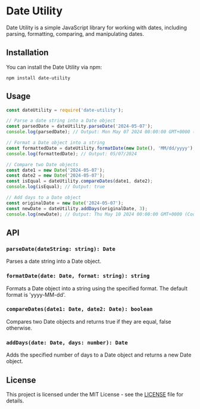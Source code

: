 # Date Utility

Date Utility is a simple JavaScript library for working with dates, including parsing, formatting, comparing, and manipulating dates.

## Installation

You can install the Date Utility via npm:

```
npm install date-utility
```

## Usage

```javascript
const dateUtility = require('date-utility');

// Parse a date string into a Date object
const parsedDate = dateUtility.parseDate('2024-05-07');
console.log(parsedDate); // Output: Mon May 07 2024 00:00:00 GMT+0000 (Coordinated Universal Time)

// Format a Date object into a string
const formattedDate = dateUtility.formatDate(new Date(), 'MM/dd/yyyy');
console.log(formattedDate); // Output: 05/07/2024

// Compare two Date objects
const date1 = new Date('2024-05-07');
const date2 = new Date('2024-05-07');
const isEqual = dateUtility.compareDates(date1, date2);
console.log(isEqual); // Output: true

// Add days to a Date object
const originalDate = new Date('2024-05-07');
const newDate = dateUtility.addDays(originalDate, 3);
console.log(newDate); // Output: Thu May 10 2024 00:00:00 GMT+0000 (Coordinated Universal Time)
```

## API

### `parseDate(dateString: string): Date`

Parses a date string into a Date object.

### `formatDate(date: Date, format: string): string`

Formats a Date object into a string using the specified format. The default format is 'yyyy-MM-dd'.

### `compareDates(date1: Date, date2: Date): boolean`

Compares two Date objects and returns true if they are equal, false otherwise.

### `addDays(date: Date, days: number): Date`

Adds the specified number of days to a Date object and returns a new Date object.

## License

This project is licensed under the MIT License - see the [LICENSE](LICENSE) file for details.

